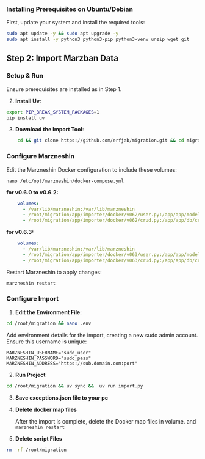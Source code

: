 ### Installing Prerequisites on Ubuntu/Debian

First, update your system and install the required tools:

```bash
sudo apt update -y && sudo apt upgrade -y
sudo apt install -y python3 python3-pip python3-venv unzip wget git
```

## Step 2: Import Marzban Data

### Setup & Run

Ensure prerequisites are installed as in Step 1.


2. **Install Uv**:

```bash
export PIP_BREAK_SYSTEM_PACKAGES=1
pip install uv
```

3. **Download the Import Tool**:

```bash
    cd && git clone https://github.com/erfjab/migration.git && cd migration && git checkout ref
```

### Configure Marzneshin

Edit the Marzneshin Docker configuration to include these volumes:

```
nano /etc/opt/marzneshin/docker-compose.yml
```

**for v0.6.0 to v0.6.2:**

```yaml
    volumes:
      - /var/lib/marzneshin:/var/lib/marzneshin
      - /root/migration/app/importer/docker/v062/user.py:/app/app/models/user.py
      - /root/migration/app/importer/docker/v062/crud.py:/app/app/db/crud.py
```


**for v0.6.3:**

```yaml
    volumes:
      - /var/lib/marzneshin:/var/lib/marzneshin
      - /root/migration/app/importer/docker/v063/user.py:/app/app/models/user.py
      - /root/migration/app/importer/docker/v063/crud.py:/app/app/db/crud.py
```

Restart Marzneshin to apply changes:

```bash
marzneshin restart
```

### Configure Import

1. **Edit the Environment File**:

```bash
cd /root/migration && nano .env
```

Add environment details for the import, creating a new sudo admin account. Ensure this username is unique:

```
MARZNESHIN_USERNAME="sudo_user"
MARZNESHIN_PASSWORD="sudo_pass"
MARZNESHIN_ADDRESS="https://sub.domain.com:port"
```

2. **Run Project**
```bash
cd /root/migration && uv sync &&  uv run import.py
```

3. **Save exceptions.json file to your pc**

4. **Delete docker map files**
   
   After the import is complete, delete the Docker map files in volume. and `marzneshin restart` 


5. **Delete script Files**

```bash
rm -rf /root/migration
```